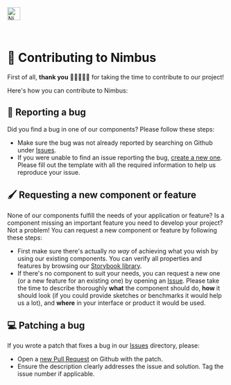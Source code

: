 <img alt="Nimbus" style="margin-bottom: 30px;" src="https://tiendanube.github.io/design-system-nimbus/static/media/nimbus-logo.ab60bd79.png" height="30" />

# 🙌 Contributing to Nimbus

First of all, **thank you** 🤜🏻💥🤛🏽 for taking the time to contribute to our project!

Here's how you can contribute to Nimbus:

## 🐛 Reporting a bug

Did you find a bug in one of our components? Please follow these steps:

- Make sure the bug was not already reported by searching on Github under [Issues](https://github.com/TiendaNube/nimbus-design-system/issues).
- If you were unable to find an issue reporting the bug, [create a new one](https://github.com/TiendaNube/nimbus-design-system/issues/new?assignees=juanchigallego%2C+diegopsilverio%2C+gabifagundes%2C+juniorconquista&labels=bug&template=BUG_REPORT.md&title=%5BNIMBUS%5D). Please fill out the template with all the required information to help us reproduce your issue.

## 🖌 Requesting a new component or feature

None of our components fulfill the needs of your application or feature? Is a component missing an important feature you need to develop your project? Not a problem! You can request a new component or feature by following these steps:

- First make sure there's actually _no way_ of achieving what you wish by using our existing components. You can verify all properties and features by browsing our [Storybook library](https://tiendanube.github.io/design-system-nimbus/).
- If there's no component to suit your needs, you can request a new one (or a new feature for an existing one) by opening an [Issue](https://github.com/TiendaNube/nimbus-design-system/issues/new?assignees=juanchigallego%2C+diegopsilverio%2C+gabifagundes%2C+juniorconquista&labels=enhancement&template=NEW_REQUEST.md&title=%5BREQUEST%5D). Please take the time to describe thoroughly **what** the component should do, **how** it should look (if you could provide sketches or benchmarks it would help us a lot), and **where** in your interface or product it would be used.

## 💻 Patching a bug

If you wrote a patch that fixes a bug in our [Issues](https://github.com/TiendaNube/nimbus-design-system/issues) directory, please:

- Open a [new Pull Request](https://github.com/TiendaNube/nimbus-design-system/compare) on Github with the patch.
- Ensure the description clearly addresses the issue and solution. Tag the issue number if applicable.
